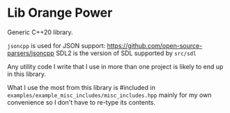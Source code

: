 # Lib Orange Power
Generic C++20 library.

`jsoncpp` is used for JSON support:  https://github.com/open-source-parsers/jsoncpp
SDL2 is the version of SDL supported by `src/sdl`

Any utility code I write that I use in more than one project is likely to
end up in this library.

What I use the most from this library is #included in
  `examples/example_misc_includes/misc_includes.hpp`
mainly for my own convenience so I don't have to re-type its contents.
